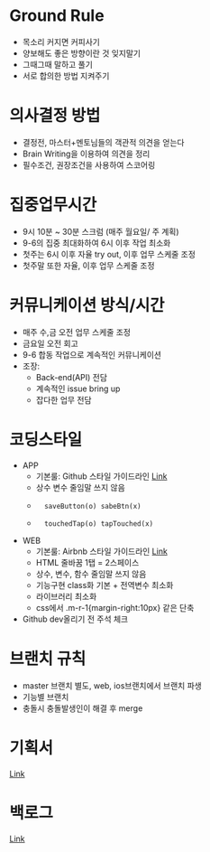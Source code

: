 
# Ground Rule
- 목소리 커지면 커피사기
- 양보해도 좋은 방향이란 것 잊지말기
- 그때그때 말하고 풀기
- 서로 합의한 방법 지켜주기

# 의사결정 방법
- 결정전, 마스터+멘토님들의 객관적 의견을 얻는다
- Brain Writing을 이용하여 의견을 정리
- 필수조건, 권장조건을 사용하여 스코어링

# 집중업무시간
- 9시 10분 ~ 30분 스크럼 (매주 월요일/ 주 계획)
- 9-6의 집중 최대화하여 6시 이후 작업 최소화
- 첫주는 6시 이후 자율 try out, 이후 업무 스케줄 조정
- 첫주말 또한 자율, 이후 업무 스케줄 조정

# 커뮤니케이션 방식/시간
- 매주 수,금 오전 업무 스케줄 조정
- 금요일 오전 회고
- 9-6 합동 작업으로 계속적인 커뮤니케이션
- 조장:
	- Back-end(API) 전담
	- 계속적인 issue bring up
	- 잡다한 업무 전담

# 코딩스타일
- APP
	- 기본룰: Github 스타일 가이드라인 [Link](https://github.com/github/swift-style-guide/blob/master/README.md)
	- 상수 변수 줄임말 쓰지 않음
	- 		saveButton(o) sabeBtn(x)
	- 		touchedTap(o) tapTouched(x)
- WEB
	- 기본룰: Airbnb 스타일 가이드라인 [Link](https://github.com/airbnb/javascript)
	- HTML 줄바꿈 1탭 = 2스페이스
	- 상수, 변수, 함수 줄임말 쓰지 않음
	- 기능구현 class화 기본 + 전역변수 최소화
	- 라이브러리 최소화
	- css에서  .m-r-1{margin-right:10px} 같은 단축 
- Github  dev올리기 전 주석 체크

# 브랜치 규칙
- master 브랜치 별도, web, ios브랜치에서 브랜치 파생
- 기능별 브랜치
- 충돌시 충돌발생인이 해결 후 merge
 
# 기획서
[Link](https://docs.google.com/presentation/d/1bONN96E_VlYV0avebcv1sVgio55d7_kNEum1BP8DNOI/edit#slide=id.g241cd29e37_0_0)

# 백로그
[Link](https://docs.google.com/spreadsheets/d/1_QHCNvqrEN_MwbqzYJK6CxNQQ7oLvExSOWSW9LNYADs/edit#gid=0)